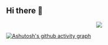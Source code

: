 ## Hi there 👋
<div align="center"> <img src="https://github-readme-stats.vercel.app/api/top-langs/?username=urkbio&hide_title=true&hide_border=true&layout=compact&langs_count=6&text_color=000&icon_color=fff&bg_color=0,52fa5a,4dfcff,c64dff&theme=graywhite" /> </div>


[![Ashutosh's github activity graph](https://github-readme-activity-graph.vercel.app/graph?username=urkbio&theme=dracula)](https://github.com/ashutosh00710/github-readme-activity-graph)
